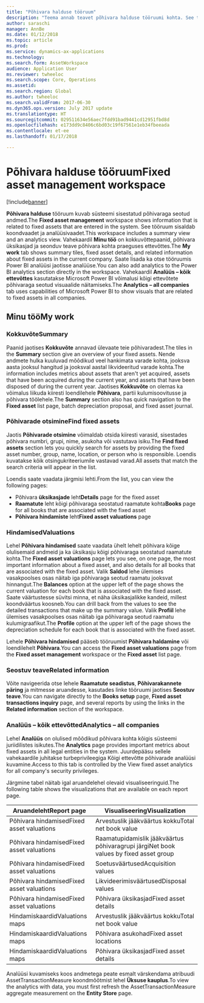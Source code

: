 ```yaml
---
title: "Põhivara halduse tööruum"
description: "Teema annab teavet põhivara halduse tööruumi kohta. See tööruum kuvab süsteemi sisestatud põhivaraga seotud andmed. See sisaldab koondvaadet ja analüüsivaadet."
author: saraschi
manager: AnnBe
ms.date: 01/12/2018
ms.topic: article
ms.prod: 
ms.service: dynamics-ax-applications
ms.technology: 
ms.search.form: AssetWorkspace
audience: Application User
ms.reviewer: twheeloc
ms.search.scope: Core, Operations
ms.assetid: 
ms.search.region: Global
ms.author: twheeloc
ms.search.validFrom: 2017-06-30
ms.dyn365.ops.version: July 2017 update
ms.translationtype: HT
ms.sourcegitcommit: 029511634e56aec7fdd91bad9441cd12951fbd8d
ms.openlocfilehash: e173dd9c8406c6bd03c19f67561e1eb34fbeeada
ms.contentlocale: et-ee
ms.lasthandoff: 01/17/2018

---
```


# <a name="fixed-asset-management-workspace"></a><span data-ttu-id="8dd8e-105">Põhivara halduse tööruum</span><span class="sxs-lookup"><span data-stu-id="8dd8e-105">Fixed asset management workspace</span></span>

[!include[banner](../includes/banner.md)]

<span data-ttu-id="8dd8e-106">**Põhivara halduse** tööruum kuvab süsteemi sisestatud põhivaraga seotud andmed.</span><span class="sxs-lookup"><span data-stu-id="8dd8e-106">The **Fixed asset management** workspace shows information that is related to fixed assets that are entered in the system.</span></span> <span data-ttu-id="8dd8e-107">See tööruum sisaldab koondvaadet ja analüüsivaadet.</span><span class="sxs-lookup"><span data-stu-id="8dd8e-107">This workspace includes a summary view and an analytics view.</span></span> <span data-ttu-id="8dd8e-108">Vahekaardil **Minu töö** on kokkuvõttepaanid, põhivara üksikasjad ja seonduv teave põhivara kohta praeguses ettevõttes.</span><span class="sxs-lookup"><span data-stu-id="8dd8e-108">The **My work** tab shows summary tiles, fixed asset details, and related information about fixed assets in the current company.</span></span> <span data-ttu-id="8dd8e-109">Saate lisada ka otse tööruumis Power BI analüüsi jaotisse analüüse.</span><span class="sxs-lookup"><span data-stu-id="8dd8e-109">You can also add analytics to the Power BI analytics section directly in the workspace.</span></span> <span data-ttu-id="8dd8e-110">Vahekaardil **Analüüs – kõik ettevõttes** kasutatakse Microsoft Power BI võimalusi kõigi ettevõtete põhivaraga seotud visuaalide näitamiseks.</span><span class="sxs-lookup"><span data-stu-id="8dd8e-110">The **Analytics – all companies** tab uses capabilities of Microsoft Power BI to show visuals that are related to fixed assets in all companies.</span></span>

## <a name="my-work"></a><span data-ttu-id="8dd8e-111">Minu töö</span><span class="sxs-lookup"><span data-stu-id="8dd8e-111">My work</span></span>

### <a name="summary"></a><span data-ttu-id="8dd8e-112">Kokkuvõte</span><span class="sxs-lookup"><span data-stu-id="8dd8e-112">Summary</span></span>

<span data-ttu-id="8dd8e-113">Paanid jaotises **Kokkuvõte** annavad ülevaate teie põhivaradest.</span><span class="sxs-lookup"><span data-stu-id="8dd8e-113">The tiles in the **Summary** section give an overview of your fixed assets.</span></span> <span data-ttu-id="8dd8e-114">Nende andmete hulka kuuluvad mõõdikud veel hankimata varade kohta, jooksva aasta jooksul hangitud ja jooksval aastal likvideeritud varade kohta.</span><span class="sxs-lookup"><span data-stu-id="8dd8e-114">The information includes metrics about assets that aren't yet acquired, assets that have been acquired during the current year, and assets that have been disposed of during the current year.</span></span> <span data-ttu-id="8dd8e-115">Jaotises **Kokkuvõte** on olemas ka võimalus liikuda kiiresti loendilehele **Põhivara**, partii kulumisoovitusse ja põhivara töölehele.</span><span class="sxs-lookup"><span data-stu-id="8dd8e-115">The **Summary** section also has quick navigation to the **Fixed asset** list page, batch depreciation proposal, and fixed asset journal.</span></span>

### <a name="find-fixed-assets"></a><span data-ttu-id="8dd8e-116">Põhivarade otsimine</span><span class="sxs-lookup"><span data-stu-id="8dd8e-116">Find fixed assets</span></span>

<span data-ttu-id="8dd8e-117">Jaotis **Põhivarade otsimine** võimaldab otsida kiiresti varasid, sisestades põhivara numbri, grupi, nime, asukoha või vastutava isiku.</span><span class="sxs-lookup"><span data-stu-id="8dd8e-117">The **Find fixed assets** section lets you quickly search for assets by providing the fixed asset number, group, name, location, or person who is responsible.</span></span> <span data-ttu-id="8dd8e-118">Loendis kuvatakse kõik otsingukriteeriumile vastavad varad.</span><span class="sxs-lookup"><span data-stu-id="8dd8e-118">All assets that match the search criteria will appear in the list.</span></span>

<span data-ttu-id="8dd8e-119">Loendis saate vaadata järgmisi lehti.</span><span class="sxs-lookup"><span data-stu-id="8dd8e-119">From the list, you can view the following pages:</span></span>

 - <span data-ttu-id="8dd8e-120">Põhivara **üksikasjade** leht</span><span class="sxs-lookup"><span data-stu-id="8dd8e-120">**Details** page for the fixed asset</span></span>
 - <span data-ttu-id="8dd8e-121">**Raamatute** leht kõigi põhivaraga seostatud raamatute kohta</span><span class="sxs-lookup"><span data-stu-id="8dd8e-121">**Books** page for all books that are associated with the fixed asset</span></span>
 - <span data-ttu-id="8dd8e-122">**Põhivara hindamiste** leht</span><span class="sxs-lookup"><span data-stu-id="8dd8e-122">**Fixed asset valuations** page</span></span>

### <a name="valuations"></a><span data-ttu-id="8dd8e-123">Hindamised</span><span class="sxs-lookup"><span data-stu-id="8dd8e-123">Valuations</span></span>

<span data-ttu-id="8dd8e-124">Lehel **Põhivara hindamised** saate vaadata ühelt lehelt põhivara kõige olulisemaid andmeid ja ka üksikasju kõigi põhivaraga seostatud raamatute kohta.</span><span class="sxs-lookup"><span data-stu-id="8dd8e-124">The **Fixed asset valuations** page lets you see, on one page, the most important information about a fixed asset, and also details for all books that are associated with the fixed asset.</span></span> <span data-ttu-id="8dd8e-125">Valik **Saldod** lehe ülemises vasakpoolses osas näitab iga põhivaraga seotud raamatu jooksvat hinnangut.</span><span class="sxs-lookup"><span data-stu-id="8dd8e-125">The **Balances** option at the upper left of the page shows the current valuation for each book that is associated with the fixed asset.</span></span> <span data-ttu-id="8dd8e-126">Saate väärtustesse süvitsi minna, et näha üksikasjalikke kandeid, millest koondväärtus koosneb.</span><span class="sxs-lookup"><span data-stu-id="8dd8e-126">You can drill back from the values to see the detailed transactions that make up the summary value.</span></span> <span data-ttu-id="8dd8e-127">Valik **Profiil** lehe ülemises vasakpoolses osas näitab iga põhivaraga seotud raamatu kulumigraafikut.</span><span class="sxs-lookup"><span data-stu-id="8dd8e-127">The **Profile** option at the upper left of the page shows the depreciation schedule for each book that is associated with the fixed asset.</span></span>

<span data-ttu-id="8dd8e-128">Lehele **Põhivara hindamised** pääseb tööruumist **Põhivara haldamine** või loendilehelt **Põhivara**.</span><span class="sxs-lookup"><span data-stu-id="8dd8e-128">You can access the **Fixed asset valuations** page from the **Fixed asset management** workspace or the **Fixed asset** list page.</span></span>

### <a name="related-information"></a><span data-ttu-id="8dd8e-129">Seostuv teave</span><span class="sxs-lookup"><span data-stu-id="8dd8e-129">Related information</span></span>

<span data-ttu-id="8dd8e-130">Võite navigeerida otse lehele **Raamatute seadistus**, **Põhivarakannete päring** ja mitmesse aruandesse, kasutades linke tööruumi jaotises **Seostuv teave**.</span><span class="sxs-lookup"><span data-stu-id="8dd8e-130">You can navigate directly to the **Books setup** page, **Fixed asset transactions inquiry** page, and several reports by using the links in the **Related information** section of the workspace.</span></span>

### <a name="analytics--all-companies"></a><span data-ttu-id="8dd8e-131">Analüüs – kõik ettevõtted</span><span class="sxs-lookup"><span data-stu-id="8dd8e-131">Analytics – all companies</span></span>

<span data-ttu-id="8dd8e-132">Lehel **Analüüs** on olulised mõõdikud põhivara kohta kõigis süsteemi juriidilistes isikutes.</span><span class="sxs-lookup"><span data-stu-id="8dd8e-132">The **Analytics** page provides important metrics about fixed assets in all legal entities in the system.</span></span> <span data-ttu-id="8dd8e-133">Juurdepääsu sellele vahekaardile juhitakse turbeprivileegiga Kõigi ettevõtte põhivarade analüüsi kuvamine.</span><span class="sxs-lookup"><span data-stu-id="8dd8e-133">Access to this tab is controlled by the View fixed asset analytics for all company's security privileges.</span></span>

<span data-ttu-id="8dd8e-134">Järgmine tabel näitab igal aruandelehel olevaid visualiseeringuid.</span><span class="sxs-lookup"><span data-stu-id="8dd8e-134">The following table shows the visualizations that are available on each report page.</span></span>

| <span data-ttu-id="8dd8e-135">Aruandeleht</span><span class="sxs-lookup"><span data-stu-id="8dd8e-135">Report page</span></span>            | <span data-ttu-id="8dd8e-136">Visualiseering</span><span class="sxs-lookup"><span data-stu-id="8dd8e-136">Visualization</span></span>        |
|------------------------|----------------------|
| <span data-ttu-id="8dd8e-137">Põhivara hindamised</span><span class="sxs-lookup"><span data-stu-id="8dd8e-137">Fixed asset valuations</span></span> | <span data-ttu-id="8dd8e-138">Arvestuslik jääkväärtus kokku</span><span class="sxs-lookup"><span data-stu-id="8dd8e-138">Total net book value</span></span> |
| <span data-ttu-id="8dd8e-139">Põhivara hindamised</span><span class="sxs-lookup"><span data-stu-id="8dd8e-139">Fixed asset valuations</span></span> | <span data-ttu-id="8dd8e-140">Raamatupidamislik jääkväärtus põhivaragrupi järgi</span><span class="sxs-lookup"><span data-stu-id="8dd8e-140">Net book values by fixed asset group</span></span> |
| <span data-ttu-id="8dd8e-141">Põhivara hindamised</span><span class="sxs-lookup"><span data-stu-id="8dd8e-141">Fixed asset valuations</span></span> | <span data-ttu-id="8dd8e-142">Soetusväärtused</span><span class="sxs-lookup"><span data-stu-id="8dd8e-142">Acquisition values</span></span> |
| <span data-ttu-id="8dd8e-143">Põhivara hindamised</span><span class="sxs-lookup"><span data-stu-id="8dd8e-143">Fixed asset valuations</span></span> | <span data-ttu-id="8dd8e-144">Likvideerimisväärtused</span><span class="sxs-lookup"><span data-stu-id="8dd8e-144">Disposal values</span></span> |
| <span data-ttu-id="8dd8e-145">Põhivara hindamised</span><span class="sxs-lookup"><span data-stu-id="8dd8e-145">Fixed asset valuations</span></span> | <span data-ttu-id="8dd8e-146">Põhivara üksikasjad</span><span class="sxs-lookup"><span data-stu-id="8dd8e-146">Fixed asset details</span></span> |
| <span data-ttu-id="8dd8e-147">Hindamiskaardid</span><span class="sxs-lookup"><span data-stu-id="8dd8e-147">Valuations maps</span></span>        | <span data-ttu-id="8dd8e-148">Arvestuslik jääkväärtus kokku</span><span class="sxs-lookup"><span data-stu-id="8dd8e-148">Total net book value</span></span> |
| <span data-ttu-id="8dd8e-149">Hindamiskaardid</span><span class="sxs-lookup"><span data-stu-id="8dd8e-149">Valuations maps</span></span>        | <span data-ttu-id="8dd8e-150">Põhivara asukohad</span><span class="sxs-lookup"><span data-stu-id="8dd8e-150">Fixed asset locations</span></span> |
| <span data-ttu-id="8dd8e-151">Hindamiskaardid</span><span class="sxs-lookup"><span data-stu-id="8dd8e-151">Valuations maps</span></span>        | <span data-ttu-id="8dd8e-152">Põhivara üksikasjad</span><span class="sxs-lookup"><span data-stu-id="8dd8e-152">Fixed asset details</span></span> |

<span data-ttu-id="8dd8e-153">Analüüsi kuvamiseks koos andmetega peate esmalt värskendama atribuudi AssetTransactionMeasure koondmõõtmist lehel **Üksuse kauplus**.</span><span class="sxs-lookup"><span data-stu-id="8dd8e-153">To view the analytics with data, you must first refresh the AssetTransactionMeasure aggregate measurement on the **Entity Store** page.</span></span>

